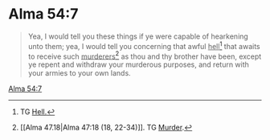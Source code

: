# Alma 54:7

> Yea, I would tell you these things if ye were capable of hearkening unto them; yea, I would tell you concerning that awful <u>hell</u>[^a] that awaits to receive such <u>murderers</u>[^b] as thou and thy brother have been, except ye repent and withdraw your murderous purposes, and return with your armies to your own lands.

[Alma 54:7](https://www.churchofjesuschrist.org/study/scriptures/bofm/alma/54?lang=eng&id=p7#p7)


[^a]: TG [Hell.](https://www.churchofjesuschrist.org/study/scriptures/tg/hell?lang=eng)
[^b]: [[Alma 47.18|Alma 47:18 (18, 22-34)]]. TG [Murder](https://www.churchofjesuschrist.org/study/scriptures/tg/murder?lang=eng).
